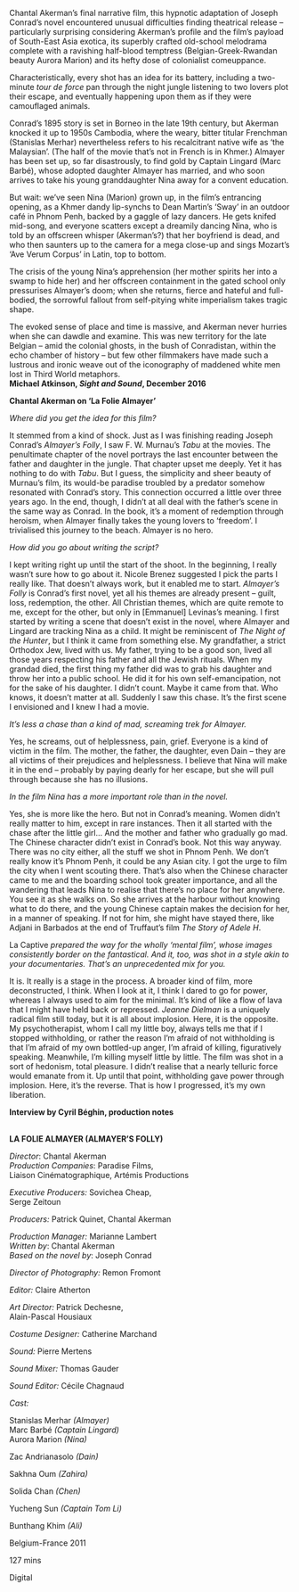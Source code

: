 
Chantal Akerman’s final narrative film, this hypnotic adaptation of Joseph Conrad’s novel encountered unusual difficulties finding theatrical release – particularly surprising considering Akerman’s profile and the film’s payload of South-East Asia exotica, its superbly crafted old-school melodrama complete with a ravishing half-blood temptress (Belgian-Greek-Rwandan beauty Aurora Marion) and its hefty dose of colonialist comeuppance.

Characteristically, every shot has an idea for its battery, including a two-minute _tour de force_ pan through the night jungle listening to two lovers plot their escape, and eventually happening upon them as if they were camouflaged animals.

Conrad’s 1895 story is set in Borneo in the late 19th century, but Akerman knocked it up to 1950s Cambodia, where the weary, bitter titular Frenchman (Stanislas Merhar) nevertheless refers to his recalcitrant native wife as ‘the Malaysian’. (The half of the movie that’s not in French is in Khmer.) Almayer has been set up, so far disastrously, to find gold by Captain Lingard (Marc Barbé), whose adopted daughter Almayer has married, and who soon arrives to take his young granddaughter Nina away for a convent education.

But wait: we’ve seen Nina (Marion) grown up, in the film’s entrancing opening, as a Khmer dandy lip-synchs to Dean Martin’s ‘Sway’ in an outdoor café in Phnom Penh, backed by a gaggle of lazy dancers. He gets knifed mid-song, and everyone scatters except a dreamily dancing Nina, who is told by an offscreen whisper (Akerman’s?) that her boyfriend is dead, and who then saunters up to the camera for a mega close-up and sings Mozart’s ‘Ave Verum Corpus’ in Latin, top to bottom.

The crisis of the young Nina’s apprehension (her mother spirits her into a swamp to hide her) and her offscreen containment in the gated school only pressurises Almayer’s doom; when she returns, fierce and hateful and full-bodied, the sorrowful fallout from self-pitying white imperialism takes tragic shape.

The evoked sense of place and time is massive, and Akerman never hurries when she can dawdle and examine. This was new territory for the late Belgian – amid the colonial ghosts, in the bush of Conradistan, within the echo chamber of history – but few other filmmakers have made such a lustrous and ironic weave out of the iconography of maddened white men lost in Third World metaphors.  
**Michael Atkinson, _Sight and Sound_, December 2016**
<br>

**Chantal Akerman on ‘La Folie Almayer’**

_Where did you get the idea for this film?_

It stemmed from a kind of shock. Just as I was finishing reading Joseph Conrad’s _Almayer’s Folly_, I saw F. W. Murnau’s _Tabu_ at the movies. The penultimate chapter of the novel portrays the last encounter between the father and daughter in the jungle. That chapter upset me deeply. Yet it has nothing to do with _Tabu_. But I guess, the simplicity and sheer beauty of Murnau’s film, its would-be paradise troubled by a predator somehow resonated with Conrad’s story. This connection occurred a little over three years ago. In the end, though, I didn’t at all deal with the father’s scene in the same way as Conrad. In the book, it’s a moment of redemption through heroism, when Almayer finally takes the young lovers to ‘freedom’. I trivialised this journey to the beach. Almayer is no hero.

_How did you go about writing the script?_

I kept writing right up until the start of the shoot. In the beginning, I really wasn’t sure how to go about it. Nicole Brenez suggested I pick the parts I really like. That doesn’t always work, but it enabled me to start. _Almayer’s Folly_ is Conrad’s first novel, yet all his themes are already present – guilt, loss, redemption, the other. All Christian themes, which are quite remote to me, except for the other, but only in [Emmanuel] Levinas’s meaning. I first started by writing a scene that doesn’t exist in the novel, where Almayer and Lingard are tracking Nina as a child. It might be reminiscent of _The Night of the Hunter_, but I think it came from something else. My grandfather, a strict Orthodox Jew, lived with us. My father, trying to be a good son, lived all those years respecting his father and all the Jewish rituals. When my grandad died, the first thing my father did was to grab his daughter and throw her into a public school. He did it for his own self-emancipation, not for the sake of his daughter. I didn’t count. Maybe it came from that. Who knows, it doesn’t matter at all. Suddenly I saw this chase. It’s the first scene I envisioned and I knew I had a movie.

_It’s less a chase than a kind of mad, screaming trek for Almayer._

Yes, he screams, out of helplessness, pain, grief. Everyone is a kind of victim in the film. The mother, the father, the daughter, even Dain – they are all victims of their prejudices and helplessness. I believe that Nina will make it in the end – probably by paying dearly for her escape, but she will pull through because she has no illusions.

_In the film Nina has a more important role than in the novel._

Yes, she is more like the hero. But not in Conrad’s meaning. Women didn’t really matter to him, except in rare instances. Then it all started with the chase after the little girl... And the mother and father who gradually go mad. The Chinese character didn’t exist in Conrad’s book. Not this way anyway. There was no city either, all the stuff we shot in Phnom Penh. We don’t really know it’s Phnom Penh, it could be any Asian city. I got the urge to film the city when I went scouting there. That’s also when the Chinese character came to me and the boarding school took greater importance, and all the wandering that leads Nina to realise that there’s no place for her anywhere. You see it as she walks on. So she arrives at the harbour without knowing what to do there, and the young Chinese captain makes the decision for her, in a manner of speaking. If not for him, she might have stayed there, like Adjani in Barbados at the end of Truffaut’s film _The Story of Adele H_.

La Captive _prepared the way for the wholly ‘mental film’, whose images consistently border on the fantastical. And it, too, was shot in a style akin to your documentaries. That’s an unprecedented mix for you._

It is. It really is a stage in the process. A broader kind of film, more deconstructed, I think. When I look at it, I think I dared to go for power, whereas I always used to aim for the minimal. It’s kind of like a flow of lava that I might have held back or repressed. _Jeanne Dielman_ is a uniquely radical film still today, but it is all about implosion. Here, it is the opposite. My psychotherapist, whom I call my little boy, always tells me that if I stopped withholding, or rather the reason I’m afraid of not withholding is that I’m afraid of my own bottled-up anger, I’m afraid of killing, figuratively speaking. Meanwhile, I’m killing myself little by little. The film was shot in a sort of hedonism, total pleasure. I didn’t realise that a nearly telluric force would emanate from it. Up until that point, withholding gave power through implosion. Here, it’s the reverse. That is how I progressed, it’s my own liberation.

**Interview by Cyril Béghin, production notes**
<br><br>

**LA FOLIE ALMAYER (ALMAYER’S FOLLY)**<br>

_Director_: Chantal Akerman  
_Production Companies_: Paradise Films,  
Liaison Cinématographique, Artémis Productions<br>

_Executive Producers:_ Sovichea Cheap,  
Serge Zeitoun<br>

_Producers:_ Patrick Quinet, Chantal Akerman<br>

_Production Manager:_ Marianne Lambert  
_Written by_: Chantal Akerman  
_Based on the novel by_: Joseph Conrad

_Director of Photography:_ Remon Fromont

_Editor:_ Claire Atherton

_Art Director:_ Patrick Dechesne,  
Alain-Pascal Housiaux

_Costume Designer:_ Catherine Marchand

_Sound:_ Pierre Mertens

_Sound Mixer:_ Thomas Gauder

_Sound Editor:_ Cécile Chagnaud

_Cast:_

Stanislas Merhar _(Almayer)_  
Marc Barbé _(Captain Lingard)_  
Aurora Marion _(Nina)_

Zac Andrianasolo _(Dain)_

Sakhna Oum _(Zahira)_

Solida Chan _(Chen)_

Yucheng Sun _(Captain Tom Li)_

Bunthang Khim _(Ali)_

Belgium-France 2011

127 mins

Digital
<!--stackedit_data:
eyJoaXN0b3J5IjpbNzc3NDM4OTI3XX0=
-->